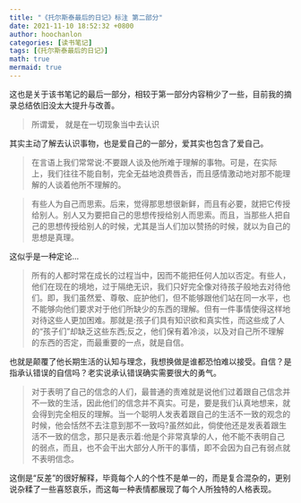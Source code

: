 ```yaml
---
title: "《托尔斯泰最后的日记》标注 第二部分"
date: 2021-11-10 18:52:32 +0800
author: hoochanlon
categories: [读书笔记]
tags: [《托尔斯泰最后的日记》]
math: true
mermaid: true
---
```


这也是关于该书笔记的最后一部分，相较于第一部分内容稍少了一些，目前我的摘录总结依旧没太大提升与改善。<!-- more -->

> 所谓爱， 就是在一切现象当中去认识

其实主动了解去认识事物，也是爱自己的一部分，爱其实也包含了爱自己。

> 在言语上我们常常说:不要跟人谈及他所难于理解的事物。可是，在实际上，我们往往不能自制，完全无益地浪费唇舌，而且感情激动地对那不能理解的人谈着他所不理解的。

> 有些人为自己而思索。后来，觉得那思想很新鲜，而且有必要，就把它传授给别人。别人又为要把自己的思想传授给别人而思索。而且，当那些人把自己的思想传授给别人的时候，尤其是当人们加以赞扬的时候，就以为自己的思想是真理。

这似乎是一种定论...

> 所有的人都时常在成长的过程当中，因而不能把任何人加以否定。有些人，他们在现在的境地，过于隔绝无识，我们只好完全像对待孩子般地去对待他们。即，我们虽然爱、尊敬、庇护他们，但不能够跟他们站在同一水平，也不能够向他们要求对于他们所缺少的东西的理解。但有一件事情使得这样地对待这些人更加困难。那就是:孩子们具有知识欲和真实性，而这些成了人的“孩子们”却缺乏这些东西;反之，他们保有着冷淡，以及对自己所不理解的东西的否定，而最重要的一点，就是自信。

也就是颠覆了他长期生活的认知与理念，我想换做是谁都恐怕难以接受。自信？是指承认错误的自信吗？老实说承认错误确实需要很大的勇气。

> 对于表明了自己的信念的人们，最普通的责难就是说他们过着跟自己信念并不一致的生活，因此他们的信念并不真实。可是，要是我们认真地想来，就会得到完全相反的理解。当一个聪明人发表着跟自己的生活不一致的观念的时候，他会恬然不去注意到那不一致吗?虽然如此，倘使他还是发表着跟生活不一致的信念，那只是表示着:他是个非常真挚的人，他不能不表明自己的弱点，而且，也不会干出大部分人所干的事情，即不会因为自己有弱点就不表明信念。

这倒是“反差”的很好解释，毕竟每个人的个性不是单一的，而是复合混杂的，更别说杂糅了一些喜怒哀乐，而这每一种表情都展现了每个人所独特的人格表现。
